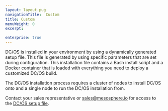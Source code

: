 ```yaml
---
layout: layout.pug
navigationTitle:  Custom
title: Custom
menuWeight: 0
excerpt:

enterprise: true
---
```




DC/OS is installed in your environment by using a dynamically generated setup file. This file is generated by using specific parameters that are set during configuration. This installation file contains a Bash install script and a Docker container that is loaded with everything you need to deploy a customized DC/OS build.

The DC/OS installation process requires a cluster of nodes to install DC/OS onto and a single node to run the DC/OS installation from.

Contact your sales representative or <sales@mesosphere.io> for access to the [DC/OS setup file](https://support.mesosphere.com/hc/en-us/articles/213198586-Mesosphere-Enterprise-DC-OS-Downloads).